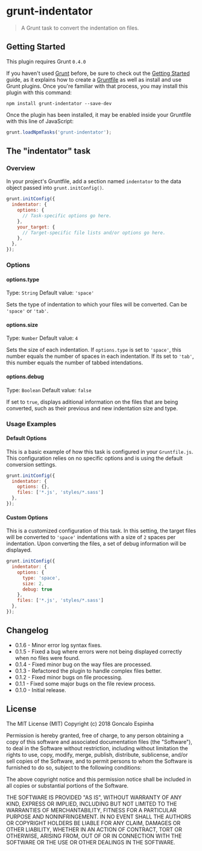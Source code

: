 # grunt-indentator

> A Grunt task to convert the indentation on files.

## Getting Started
This plugin requires Grunt `0.4.0`

If you haven't used [Grunt](http://gruntjs.com/) before, be sure to check out the [Getting Started](http://gruntjs.com/getting-started) guide, as it explains how to create a [Gruntfile](http://gruntjs.com/sample-gruntfile) as well as install and use Grunt plugins. Once you're familiar with that process, you may install this plugin with this command:

```shell
npm install grunt-indentator --save-dev
```

Once the plugin has been installed, it may be enabled inside your Gruntfile with this line of JavaScript:

```js
grunt.loadNpmTasks('grunt-indentator');
```

## The "indentator" task

### Overview
In your project's Gruntfile, add a section named `indentator` to the data object passed into `grunt.initConfig()`.

```js
grunt.initConfig({
  indentator: {
    options: {
      // Task-specific options go here.
    },
    your_target: {
      // Target-specific file lists and/or options go here.
    },
  },
});
```

### Options

#### options.type
Type: `String`
Default value: `'space'`

Sets the type of indentation to which your files will be converted. Can be `'space'` or `'tab'`. 

#### options.size
Type: `Number`
Default value: `4`

Sets the size of each indentation. If `options.type` is set to `'space'`, this number equals the number of spaces in each indentation. If its set to `'tab'`, this number equals the number of tabbed intendations.

#### options.debug
Type: `Boolean`
Default value: `false`

If set to `true`, displays aditional information on the files that are being converted, such as their previous and new indentation size and type.

### Usage Examples

#### Default Options
This is a basic example of how this task is configured in your `Gruntfile.js`. This configuration relies on no specific options and is using the default conversion settings.

```js
grunt.initConfig({
  indentator: {
    options: {},
    files: ['*.js', 'styles/*.sass']
  },
});
```

#### Custom Options
This is a customized configuration of this task. In this setting, the target files will be converted to `'space'` indentations with a size of `2` spaces per indentation. Upon converting the files, a set of debug information will be displayed.

```js
grunt.initConfig({
  indentator: {
    options: {
      type: 'space',
      size: 2,
      debug: true
    },
    files: ['*.js', 'styles/*.sass']
  },
});
```

## Changelog

- 0.1.6 - Minor error log syntax fixes.
- 0.1.5 - Fixed a bug where errors were not being displayed correctly when no files were found.
- 0.1.4 - Fixed minor bug on the way files are processed.
- 0.1.3 - Refactored the plugin to handle complex files better.
- 0.1.2 - Fixed minor bugs on file processing.
- 0.1.1 - Fixed some major bugs on the file review process.
- 0.1.0 - Initial release.

## License

The MIT License (MIT)
Copyright (c) 2018 Goncalo Espinha

Permission is hereby granted, free of charge, to any person obtaining a copy of this software and associated documentation files (the "Software"), to deal in the Software without restriction, including without limitation the rights to use, copy, modify, merge, publish, distribute, sublicense, and/or sell copies of the Software, and to permit persons to whom the Software is furnished to do so, subject to the following conditions:

The above copyright notice and this permission notice shall be included in all copies or substantial portions of the Software.

THE SOFTWARE IS PROVIDED "AS IS", WITHOUT WARRANTY OF ANY KIND, EXPRESS OR IMPLIED, INCLUDING BUT NOT LIMITED TO THE WARRANTIES OF MERCHANTABILITY, FITNESS FOR A PARTICULAR PURPOSE AND NONINFRINGEMENT. IN NO EVENT SHALL THE AUTHORS OR COPYRIGHT HOLDERS BE LIABLE FOR ANY CLAIM, DAMAGES OR OTHER LIABILITY, WHETHER IN AN ACTION OF CONTRACT, TORT OR OTHERWISE, ARISING FROM, OUT OF OR IN CONNECTION WITH THE SOFTWARE OR THE USE OR OTHER DEALINGS IN THE SOFTWARE.